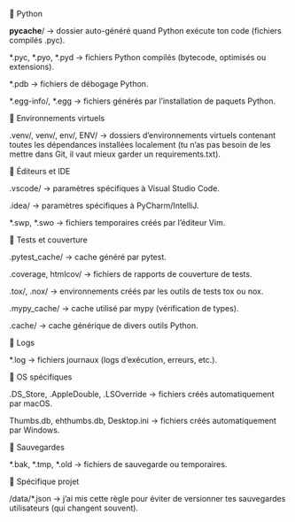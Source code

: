 🔹 Python

__pycache__/ → dossier auto-généré quand Python exécute ton code (fichiers compilés .pyc).

*.pyc, *.pyo, *.pyd → fichiers Python compilés (bytecode, optimisés ou extensions).

*.pdb → fichiers de débogage Python.

*.egg-info/, *.egg → fichiers générés par l’installation de paquets Python.

🔹 Environnements virtuels

.venv/, venv/, env/, ENV/ → dossiers d’environnements virtuels contenant toutes les dépendances installées localement (tu n’as pas besoin de les mettre dans Git, il vaut mieux garder un requirements.txt).

🔹 Éditeurs et IDE

.vscode/ → paramètres spécifiques à Visual Studio Code.

.idea/ → paramètres spécifiques à PyCharm/IntelliJ.

*.swp, *.swo → fichiers temporaires créés par l’éditeur Vim.

🔹 Tests et couverture

.pytest_cache/ → cache généré par pytest.

.coverage, htmlcov/ → fichiers de rapports de couverture de tests.

.tox/, .nox/ → environnements créés par les outils de tests tox ou nox.

.mypy_cache/ → cache utilisé par mypy (vérification de types).

.cache/ → cache générique de divers outils Python.

🔹 Logs

*.log → fichiers journaux (logs d’exécution, erreurs, etc.).

🔹 OS spécifiques

.DS_Store, .AppleDouble, .LSOverride → fichiers créés automatiquement par macOS.

Thumbs.db, ehthumbs.db, Desktop.ini → fichiers créés automatiquement par Windows.

🔹 Sauvegardes

*.bak, *.tmp, *.old → fichiers de sauvegarde ou temporaires.

🔹 Spécifique projet

/data/*.json → j’ai mis cette règle pour éviter de versionner tes sauvegardes utilisateurs (qui changent souvent).